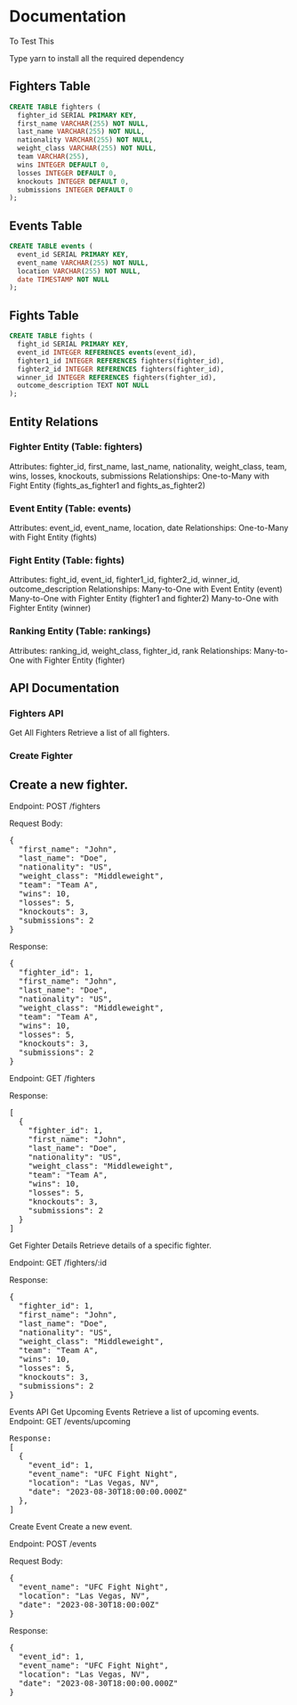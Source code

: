 # Documentation

To Test This 

Type yarn to install all the required dependency

## Fighters Table

```sql
CREATE TABLE fighters (
  fighter_id SERIAL PRIMARY KEY,
  first_name VARCHAR(255) NOT NULL,
  last_name VARCHAR(255) NOT NULL,
  nationality VARCHAR(255) NOT NULL,
  weight_class VARCHAR(255) NOT NULL,
  team VARCHAR(255),
  wins INTEGER DEFAULT 0,
  losses INTEGER DEFAULT 0,
  knockouts INTEGER DEFAULT 0,
  submissions INTEGER DEFAULT 0
);
```

## Events Table

```sql
CREATE TABLE events (
  event_id SERIAL PRIMARY KEY,
  event_name VARCHAR(255) NOT NULL,
  location VARCHAR(255) NOT NULL,
  date TIMESTAMP NOT NULL
);
```
## Fights Table

```sql
CREATE TABLE fights (
  fight_id SERIAL PRIMARY KEY,
  event_id INTEGER REFERENCES events(event_id),
  fighter1_id INTEGER REFERENCES fighters(fighter_id),
  fighter2_id INTEGER REFERENCES fighters(fighter_id),
  winner_id INTEGER REFERENCES fighters(fighter_id),
  outcome_description TEXT NOT NULL
);
```

## Entity Relations

### Fighter Entity (Table: fighters)
Attributes: fighter_id, first_name, last_name, nationality, weight_class, team, wins, losses, knockouts, submissions
Relationships:
One-to-Many with Fight Entity (fights_as_fighter1 and fights_as_fighter2)

### Event Entity (Table: events)
Attributes: event_id, event_name, location, date
Relationships:
One-to-Many with Fight Entity (fights)

### Fight Entity (Table: fights)
Attributes: fight_id, event_id, fighter1_id, fighter2_id, winner_id, outcome_description
Relationships:
Many-to-One with Event Entity (event)
Many-to-One with Fighter Entity (fighter1 and fighter2)
Many-to-One with Fighter Entity (winner)

### Ranking Entity (Table: rankings)
Attributes: ranking_id, weight_class, fighter_id, rank
Relationships:
Many-to-One with Fighter Entity (fighter)

## API Documentation
### Fighters API
Get All Fighters
Retrieve a list of all fighters.

### Create Fighter
## Create a new fighter.

Endpoint: POST /fighters

Request Body:
<pre>
{
  "first_name": "John",
  "last_name": "Doe",
  "nationality": "US",
  "weight_class": "Middleweight",
  "team": "Team A",
  "wins": 10,
  "losses": 5,
  "knockouts": 3,
  "submissions": 2
}
</pre>
Response:
<pre>
{
  "fighter_id": 1,
  "first_name": "John",
  "last_name": "Doe",
  "nationality": "US",
  "weight_class": "Middleweight",
  "team": "Team A",
  "wins": 10,
  "losses": 5,
  "knockouts": 3,
  "submissions": 2
}
</pre>
Endpoint: GET /fighters

Response:

<pre>
[
  {
    "fighter_id": 1,
    "first_name": "John",
    "last_name": "Doe",
    "nationality": "US",
    "weight_class": "Middleweight",
    "team": "Team A",
    "wins": 10,
    "losses": 5,
    "knockouts": 3,
    "submissions": 2
  }
]
</pre>

Get Fighter Details
Retrieve details of a specific fighter.

Endpoint: GET /fighters/:id

Response:
<pre>
{
  "fighter_id": 1,
  "first_name": "John",
  "last_name": "Doe",
  "nationality": "US",
  "weight_class": "Middleweight",
  "team": "Team A",
  "wins": 10,
  "losses": 5,
  "knockouts": 3,
  "submissions": 2
}
</pre  >


Events API
Get Upcoming Events
Retrieve a list of upcoming events.

Endpoint: GET /events/upcoming
<pre>
Response:
[
  {
    "event_id": 1,
    "event_name": "UFC Fight Night",
    "location": "Las Vegas, NV",
    "date": "2023-08-30T18:00:00.000Z"
  },
]
</pre>
Create Event
Create a new event.

Endpoint: POST /events

Request Body:
<pre>
{
  "event_name": "UFC Fight Night",
  "location": "Las Vegas, NV",
  "date": "2023-08-30T18:00:00Z"
}
</pre>
Response:
<pre>
{
  "event_id": 1,
  "event_name": "UFC Fight Night",
  "location": "Las Vegas, NV",
  "date": "2023-08-30T18:00:00.000Z"
}
</pre>
